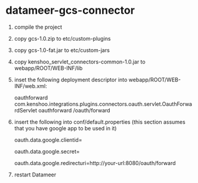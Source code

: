datameer-gcs-connector
======================

1. compile the project

2. copy gcs-1.0.zip to etc/custom-plugins

3. copy gcs-1.0-fat.jar to etc/custom-jars

4. copy kenshoo_servlet_connectors-common-1.0.jar to webapp/ROOT/WEB-INF/lib

5. inset the following deployment descriptor into webapp/ROOT/WEB-INF/web.xml:

	<!-- KENSHOO oAuth forward -->
	<servlet>
                <servlet-name>oauthforward</servlet-name>
                <servlet-class>com.kenshoo.integrations.plugins.connectors.oauth.servlet.OauthForwardServlet</servlet-class>
	</servlet>
        <servlet-mapping>
                <servlet-name>oauthforward</servlet-name>
                <url-pattern>/oauth/forward</url-pattern>
        </servlet-mapping>
	<!-- KENSHOO oAuth forward -->

6. insert the following into conf/default.properties
   (this section assumes that you have google app to be used in it)

	oauth.data.google.clientid=

	oauth.data.google.secret=

	oauth.data.google.redirecturi=http://your-url:8080/oauth/forward

7. restart Datameer
